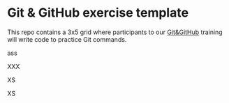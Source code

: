 # Git & GitHub exercise template

This repo contains a 3x5 grid where participants to our [Git&GitHub](https://frontend.ro/evenimente/git-incepatori) training will write code to practice Git commands.


ass

XXX


XS


XS